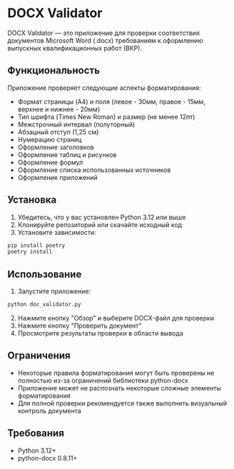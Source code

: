 # DOCX Validator

DOCX Validator — это приложение для проверки соответствия документов Microsoft Word (.docx) требованиям к оформлению выпускных квалификационных работ (ВКР).

## Функциональность

Приложение проверяет следующие аспекты форматирования:

- Формат страницы (A4) и поля (левое - 30мм, правое - 15мм, верхнее и нижнее - 20мм)
- Тип шрифта (Times New Roman) и размер (не менее 12пт)
- Межстрочный интервал (полуторный)
- Абзацный отступ (1,25 см)
- Нумерацию страниц
- Оформление заголовков
- Оформление таблиц и рисунков
- Оформление формул
- Оформление списка использованных источников
- Оформление приложений

## Установка

1. Убедитесь, что у вас установлен Python 3.12 или выше
2. Клонируйте репозиторий или скачайте исходный код
3. Установите зависимости:

```bash
pip install poetry
poetry install
```

## Использование

1. Запустите приложение:

```bash
python doc_validator.py
```

2. Нажмите кнопку "Обзор" и выберите DOCX-файл для проверки
3. Нажмите кнопку "Проверить документ"
4. Просмотрите результаты проверки в области вывода

## Ограничения

- Некоторые правила форматирования могут быть проверены не полностью из-за ограничений библиотеки python-docx
- Приложение может не распознать некоторые сложные элементы форматирования
- Для полной проверки рекомендуется также выполнить визуальный контроль документа

## Требования

- Python 3.12+
- python-docx 0.8.11+ 